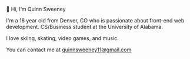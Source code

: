 👋 Hi, I’m Quinn Sweeney

I'm a 18 year old from Denver, CO who is passionate about front-end web development.
CS/Business student at the University of Alabama.

I love skiing, skating, video games, and music.

You can contact me at quinnsweeney11@gmail.com
